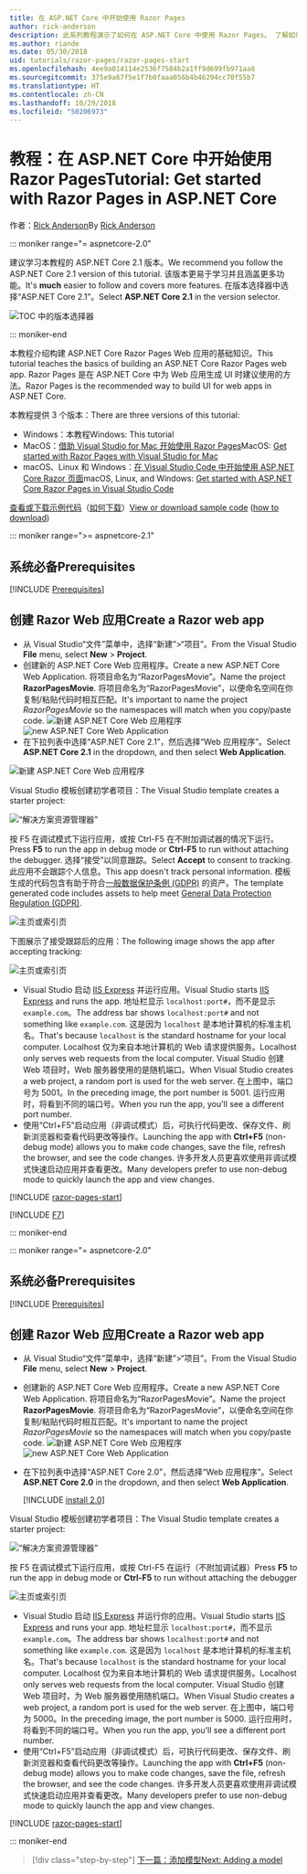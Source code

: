 ```yaml
---
title: 在 ASP.NET Core 中开始使用 Razor Pages
author: rick-anderson
description: 此系列教程演示了如何在 ASP.NET Core 中使用 Razor Pages。 了解如何创建模型、为 Razor Pages 生成代码、将 Entity Framework Core 和 SQL Server 用于数据访问、添加搜索功能、添加输入验证及使用迁移更新模型。
ms.author: riande
ms.date: 05/30/2018
uid: tutorials/razor-pages/razor-pages-start
ms.openlocfilehash: 4ee9a014114e2536f7584b2a1ff9d699fb971aa8
ms.sourcegitcommit: 375e9a67f5e1f7b0faaa056b4b46294cc70f55b7
ms.translationtype: HT
ms.contentlocale: zh-CN
ms.lasthandoff: 10/29/2018
ms.locfileid: "50206973"
---
```

# <a name="tutorial-get-started-with-razor-pages-in-aspnet-core"></a><span data-ttu-id="b8bf1-104">教程：在 ASP.NET Core 中开始使用 Razor Pages</span><span class="sxs-lookup"><span data-stu-id="b8bf1-104">Tutorial: Get started with Razor Pages in ASP.NET Core</span></span>

<span data-ttu-id="b8bf1-105">作者：[Rick Anderson](https://twitter.com/RickAndMSFT)</span><span class="sxs-lookup"><span data-stu-id="b8bf1-105">By [Rick Anderson](https://twitter.com/RickAndMSFT)</span></span>

::: moniker range="= aspnetcore-2.0"

<span data-ttu-id="b8bf1-106">建议学习本教程的 ASP.NET Core 2.1 版本。</span><span class="sxs-lookup"><span data-stu-id="b8bf1-106">We recommend you follow the ASP.NET Core 2.1 version of this tutorial.</span></span> <span data-ttu-id="b8bf1-107">该版本更易于学习并且涵盖更多功能。</span><span class="sxs-lookup"><span data-stu-id="b8bf1-107">It's **much** easier to follow and covers more features.</span></span> <span data-ttu-id="b8bf1-108">在版本选择器中选择“ASP.NET Core 2.1”。</span><span class="sxs-lookup"><span data-stu-id="b8bf1-108">Select **ASP.NET Core 2.1** in the version selector.</span></span>

![TOC 中的版本选择器](razor-pages-start/_static/v21.png)

::: moniker-end

<span data-ttu-id="b8bf1-110">本教程介绍构建 ASP.NET Core Razor Pages Web 应用的基础知识。</span><span class="sxs-lookup"><span data-stu-id="b8bf1-110">This tutorial teaches the basics of building an ASP.NET Core Razor Pages web app.</span></span> <span data-ttu-id="b8bf1-111">Razor Pages 是在 ASP.NET Core 中为 Web 应用生成 UI 时建议使用的方法。</span><span class="sxs-lookup"><span data-stu-id="b8bf1-111">Razor Pages is the recommended way to build UI for web apps in ASP.NET Core.</span></span>

<span data-ttu-id="b8bf1-112">本教程提供 3 个版本：</span><span class="sxs-lookup"><span data-stu-id="b8bf1-112">There are three versions of this tutorial:</span></span>

* <span data-ttu-id="b8bf1-113">Windows：本教程</span><span class="sxs-lookup"><span data-stu-id="b8bf1-113">Windows: This tutorial</span></span>
* <span data-ttu-id="b8bf1-114">MacOS：[借助 Visual Studio for Mac 开始使用 Razor Pages](xref:tutorials/razor-pages-mac/razor-pages-start)</span><span class="sxs-lookup"><span data-stu-id="b8bf1-114">MacOS: [Get started with Razor Pages with Visual Studio for Mac](xref:tutorials/razor-pages-mac/razor-pages-start)</span></span>
* <span data-ttu-id="b8bf1-115">macOS、Linux 和 Windows：[在 Visual Studio Code 中开始使用 ASP.NET Core Razor 页面](xref:tutorials/razor-pages-vsc/razor-pages-start)</span><span class="sxs-lookup"><span data-stu-id="b8bf1-115">macOS, Linux, and Windows: [Get started with ASP.NET Core Razor Pages in Visual Studio Code](xref:tutorials/razor-pages-vsc/razor-pages-start)</span></span>

<span data-ttu-id="b8bf1-116">[查看或下载示例代码](https://github.com/aspnet/Docs/tree/master/aspnetcore/tutorials/razor-pages/razor-pages-start/sample)（[如何下载](xref:index#how-to-download-a-sample)）</span><span class="sxs-lookup"><span data-stu-id="b8bf1-116">[View or download sample code](https://github.com/aspnet/Docs/tree/master/aspnetcore/tutorials/razor-pages/razor-pages-start/sample) ([how to download](xref:index#how-to-download-a-sample))</span></span>

::: moniker range=">= aspnetcore-2.1"

## <a name="prerequisites"></a><span data-ttu-id="b8bf1-117">系统必备</span><span class="sxs-lookup"><span data-stu-id="b8bf1-117">Prerequisites</span></span>

[!INCLUDE [Prerequisites](~/includes/net-core-prereqs-windows.md)]

## <a name="create-a-razor-web-app"></a><span data-ttu-id="b8bf1-118">创建 Razor Web 应用</span><span class="sxs-lookup"><span data-stu-id="b8bf1-118">Create a Razor web app</span></span>

* <span data-ttu-id="b8bf1-119">从 Visual Studio“文件”菜单中，选择“新建”>“项目”。</span><span class="sxs-lookup"><span data-stu-id="b8bf1-119">From the Visual Studio **File** menu, select **New** > **Project**.</span></span>
* <span data-ttu-id="b8bf1-120">创建新的 ASP.NET Core Web 应用程序。</span><span class="sxs-lookup"><span data-stu-id="b8bf1-120">Create a new ASP.NET Core Web Application.</span></span> <span data-ttu-id="b8bf1-121">将项目命名为“RazorPagesMovie”。</span><span class="sxs-lookup"><span data-stu-id="b8bf1-121">Name the project **RazorPagesMovie**.</span></span> <span data-ttu-id="b8bf1-122">将项目命名为“RazorPagesMovie”，以便命名空间在你复制/粘贴代码时相互匹配。</span><span class="sxs-lookup"><span data-stu-id="b8bf1-122">It's important to name the project *RazorPagesMovie* so the namespaces will match when you copy/paste code.</span></span>
 <span data-ttu-id="b8bf1-123">![新建 ASP.NET Core Web 应用程序](razor-pages-start/_static/np_2.1.png)</span><span class="sxs-lookup"><span data-stu-id="b8bf1-123">![new ASP.NET Core Web Application](razor-pages-start/_static/np_2.1.png)</span></span>
* <span data-ttu-id="b8bf1-124">在下拉列表中选择“ASP.NET Core 2.1”，然后选择“Web 应用程序”。</span><span class="sxs-lookup"><span data-stu-id="b8bf1-124">Select **ASP.NET Core 2.1** in the dropdown, and then select **Web Application**.</span></span>

 ![新建 ASP.NET Core Web 应用程序](razor-pages-start/_static/np_2_2.1.png)

<span data-ttu-id="b8bf1-126">Visual Studio 模板创建初学者项目：</span><span class="sxs-lookup"><span data-stu-id="b8bf1-126">The Visual Studio template creates a starter project:</span></span>

![“解决方案资源管理器”](razor-pages-start/_static/se2.1.png)

<span data-ttu-id="b8bf1-128">按 F5 在调试模式下运行应用，或按 Ctrl-F5 在不附加调试器的情况下运行。</span><span class="sxs-lookup"><span data-stu-id="b8bf1-128">Press **F5** to run the app in debug mode or **Ctrl-F5** to run without attaching the debugger.</span></span> <span data-ttu-id="b8bf1-129">选择“接受”以同意跟踪。</span><span class="sxs-lookup"><span data-stu-id="b8bf1-129">Select **Accept** to consent to tracking.</span></span> <span data-ttu-id="b8bf1-130">此应用不会跟踪个人信息。</span><span class="sxs-lookup"><span data-stu-id="b8bf1-130">This app doesn't track personal information.</span></span> <span data-ttu-id="b8bf1-131">模板生成的代码包含有助于符合[一般数据保护条例 (GDPR)](xref:security/gdpr) 的资产。</span><span class="sxs-lookup"><span data-stu-id="b8bf1-131">The template generated code includes assets to help meet [General Data Protection Regulation (GDPR)](xref:security/gdpr).</span></span>

![主页或索引页](razor-pages-start/_static/homeGDPR.png)

<span data-ttu-id="b8bf1-133">下图展示了接受跟踪后的应用：</span><span class="sxs-lookup"><span data-stu-id="b8bf1-133">The following image shows the app after accepting tracking:</span></span>

![主页或索引页](razor-pages-start/_static/home2.1.png)

* <span data-ttu-id="b8bf1-135">Visual Studio 启动 [IIS Express](/iis/extensions/introduction-to-iis-express/iis-express-overview) 并运行应用。</span><span class="sxs-lookup"><span data-stu-id="b8bf1-135">Visual Studio starts [IIS Express](/iis/extensions/introduction-to-iis-express/iis-express-overview) and runs the app.</span></span> <span data-ttu-id="b8bf1-136">地址栏显示 `localhost:port#`，而不是显示 `example.com`。</span><span class="sxs-lookup"><span data-stu-id="b8bf1-136">The address bar shows `localhost:port#` and not something like `example.com`.</span></span> <span data-ttu-id="b8bf1-137">这是因为 `localhost` 是本地计算机的标准主机名。</span><span class="sxs-lookup"><span data-stu-id="b8bf1-137">That's because `localhost` is the standard hostname for your local computer.</span></span> <span data-ttu-id="b8bf1-138">Localhost 仅为来自本地计算机的 Web 请求提供服务。</span><span class="sxs-lookup"><span data-stu-id="b8bf1-138">Localhost only serves web requests from the local computer.</span></span> <span data-ttu-id="b8bf1-139">Visual Studio 创建 Web 项目时，Web 服务器使用的是随机端口。</span><span class="sxs-lookup"><span data-stu-id="b8bf1-139">When Visual Studio creates a web project, a random port is used for the web server.</span></span> <span data-ttu-id="b8bf1-140">在上图中，端口号为 5001。</span><span class="sxs-lookup"><span data-stu-id="b8bf1-140">In the preceding image, the port number is 5001.</span></span> <span data-ttu-id="b8bf1-141">运行应用时，将看到不同的端口号。</span><span class="sxs-lookup"><span data-stu-id="b8bf1-141">When you run the app, you'll see a different port number.</span></span>
* <span data-ttu-id="b8bf1-142">使用“Ctrl+F5”启动应用（非调试模式）后，可执行代码更改、保存文件、刷新浏览器和查看代码更改等操作。</span><span class="sxs-lookup"><span data-stu-id="b8bf1-142">Launching the app with **Ctrl+F5** (non-debug mode) allows you to make code changes, save the file, refresh the browser, and see the code changes.</span></span> <span data-ttu-id="b8bf1-143">许多开发人员更喜欢使用非调试模式快速启动应用并查看更改。</span><span class="sxs-lookup"><span data-stu-id="b8bf1-143">Many developers prefer to use non-debug mode to quickly launch the app and view changes.</span></span>

[!INCLUDE [razor-pages-start](~/includes/RP/2.1/razor-pages-start.md)]

[!INCLUDE [F7](~/includes/RP/F7.md)]

::: moniker-end

::: moniker range="= aspnetcore-2.0"

## <a name="prerequisites"></a><span data-ttu-id="b8bf1-144">系统必备</span><span class="sxs-lookup"><span data-stu-id="b8bf1-144">Prerequisites</span></span>

[!INCLUDE [Prerequisites](~/includes/net-core-prereqs-windows.md)]

## <a name="create-a-razor-web-app"></a><span data-ttu-id="b8bf1-145">创建 Razor Web 应用</span><span class="sxs-lookup"><span data-stu-id="b8bf1-145">Create a Razor web app</span></span>

* <span data-ttu-id="b8bf1-146">从 Visual Studio“文件”菜单中，选择“新建”>“项目”。</span><span class="sxs-lookup"><span data-stu-id="b8bf1-146">From the Visual Studio **File** menu, select **New** > **Project**.</span></span>
* <span data-ttu-id="b8bf1-147">创建新的 ASP.NET Core Web 应用程序。</span><span class="sxs-lookup"><span data-stu-id="b8bf1-147">Create a new ASP.NET Core Web Application.</span></span> <span data-ttu-id="b8bf1-148">将项目命名为“RazorPagesMovie”。</span><span class="sxs-lookup"><span data-stu-id="b8bf1-148">Name the project **RazorPagesMovie**.</span></span> <span data-ttu-id="b8bf1-149">将项目命名为“RazorPagesMovie”，以便命名空间在你复制/粘贴代码时相互匹配。</span><span class="sxs-lookup"><span data-stu-id="b8bf1-149">It's important to name the project *RazorPagesMovie* so the namespaces will match when you copy/paste code.</span></span>
  <span data-ttu-id="b8bf1-150">![新建 ASP.NET Core Web 应用程序](../../razor-pages/index/_static/np.png)</span><span class="sxs-lookup"><span data-stu-id="b8bf1-150">![new ASP.NET Core Web Application](../../razor-pages/index/_static/np.png)</span></span>
* <span data-ttu-id="b8bf1-151">在下拉列表中选择“ASP.NET Core 2.0”，然后选择“Web 应用程序”。</span><span class="sxs-lookup"><span data-stu-id="b8bf1-151">Select **ASP.NET Core 2.0** in the dropdown, and then select **Web Application**.</span></span>

  [!INCLUDE [install 2.0](~/includes/dotnetcore-on-dotnetfx-vs.md)]

<span data-ttu-id="b8bf1-152">Visual Studio 模板创建初学者项目：</span><span class="sxs-lookup"><span data-stu-id="b8bf1-152">The Visual Studio template creates a starter project:</span></span>

![“解决方案资源管理器”](razor-pages-start/_static/se.png)

<span data-ttu-id="b8bf1-154">按 F5 在调试模式下运行应用，或按 Ctrl-F5 在运行（不附加调试器）</span><span class="sxs-lookup"><span data-stu-id="b8bf1-154">Press **F5** to run the app in debug mode or **Ctrl-F5** to run without attaching the debugger</span></span>

![主页或索引页](razor-pages-start/_static/home.png)

* <span data-ttu-id="b8bf1-156">Visual Studio 启动 [IIS Express](/iis/extensions/introduction-to-iis-express/iis-express-overview) 并运行你的应用。</span><span class="sxs-lookup"><span data-stu-id="b8bf1-156">Visual Studio starts [IIS Express](/iis/extensions/introduction-to-iis-express/iis-express-overview) and runs your app.</span></span> <span data-ttu-id="b8bf1-157">地址栏显示 `localhost:port#`，而不显示 `example.com`。</span><span class="sxs-lookup"><span data-stu-id="b8bf1-157">The address bar shows `localhost:port#` and not something like `example.com`.</span></span> <span data-ttu-id="b8bf1-158">这是因为 `localhost` 是本地计算机的标准主机名。</span><span class="sxs-lookup"><span data-stu-id="b8bf1-158">That's because `localhost` is the standard hostname for your local computer.</span></span> <span data-ttu-id="b8bf1-159">Localhost 仅为来自本地计算机的 Web 请求提供服务。</span><span class="sxs-lookup"><span data-stu-id="b8bf1-159">Localhost only serves web requests from the local computer.</span></span> <span data-ttu-id="b8bf1-160">Visual Studio 创建 Web 项目时，为 Web 服务器使用随机端口。</span><span class="sxs-lookup"><span data-stu-id="b8bf1-160">When Visual Studio creates a web project, a random port is used for the web server.</span></span> <span data-ttu-id="b8bf1-161">在上图中，端口号为 5000。</span><span class="sxs-lookup"><span data-stu-id="b8bf1-161">In the preceding image, the port number is 5000.</span></span> <span data-ttu-id="b8bf1-162">运行应用时，将看到不同的端口号。</span><span class="sxs-lookup"><span data-stu-id="b8bf1-162">When you run the app, you'll see a different port number.</span></span>
* <span data-ttu-id="b8bf1-163">使用“Ctrl+F5”启动应用（非调试模式）后，可执行代码更改、保存文件、刷新浏览器和查看代码更改等操作。</span><span class="sxs-lookup"><span data-stu-id="b8bf1-163">Launching the app with **Ctrl+F5** (non-debug mode) allows you to make code changes, save the file, refresh the browser, and see the code changes.</span></span> <span data-ttu-id="b8bf1-164">许多开发人员更喜欢使用非调试模式快速启动应用并查看更改。</span><span class="sxs-lookup"><span data-stu-id="b8bf1-164">Many developers prefer to use non-debug mode to quickly launch the app and view changes.</span></span>

[!INCLUDE [razor-pages-start](~/includes/RP/razor-pages-start.md)]

::: moniker-end

> [!div class="step-by-step"]
> [<span data-ttu-id="b8bf1-165">下一篇：添加模型</span><span class="sxs-lookup"><span data-stu-id="b8bf1-165">Next: Adding a model</span></span>](xref:tutorials/razor-pages/model)
